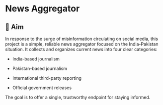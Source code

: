 # News Aggregator

## 📌 Aim

In response to the surge of misinformation circulating on social media, this project is a simple, reliable news aggregator focused on the India-Pakistan situation. It collects and organizes current news into four clear categories:

- India-based journalism

- Pakistan-based journalism

- International third-party reporting

- Official government releases

The goal is to offer a single, trustworthy endpoint for staying informed.
